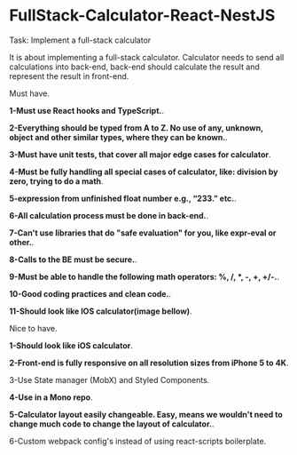 # FullStack-Calculator-React-NestJS

Task: Implement a full-stack calculator

It is about implementing a full-stack calculator. Calculator needs to send all calculations into back-end, back-end should calculate the result and represent the result in front-end.


Must have. 

**1-Must use React hooks and TypeScript.**. 

**2-Everything should be typed from A to Z. No use of any, unknown, object and other similar types, where they can be known.**. 

**3-Must have unit tests, that cover all major edge cases for calculator**. 

**4-Must be fully handling all special cases of calculator, like: division by zero, trying to do a math**. 

**5-expression from unfinished float number e.g., “233.” etc.**. 

**6-All calculation process must be done in back-end.**. 

**7-Can't use libraries that do "safe evaluation" for you, like expr-eval or other.**. 

**8-Calls to the BE must be secure.**. 

**9-Must be able to handle the following math operators:  %, /, *, -, +, +/-.**. 

**10-Good coding practices and clean code.**. 

**11-Should look like IOS calculator(image bellow)**. 

Nice to have. 

**1-Should look like iOS calculator**. 

**2-Front-end is fully responsive on all resolution sizes from iPhone 5 to 4K**. 

3-Use State manager (MobX) and Styled Components.  

**4-Use in a Mono repo**. 

**5-Calculator layout easily changeable. Easy, means we wouldn't need to change much code to change the layout of calculator.**. 

6-Custom webpack config's instead of using react-scripts boilerplate.  
